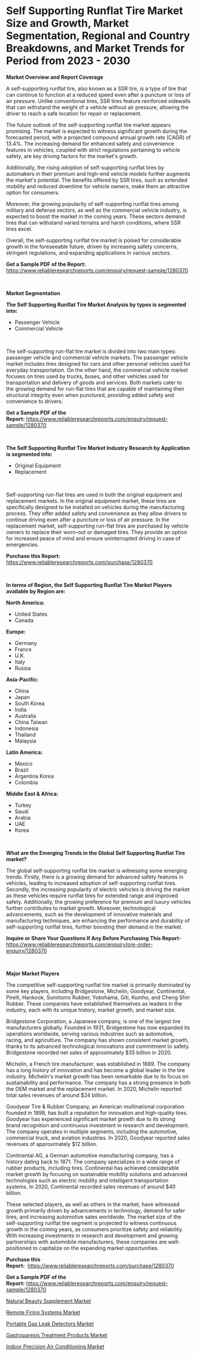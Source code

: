 <p><h1>Self Supporting Runflat Tire Market Size and Growth, Market Segmentation, Regional and Country Breakdowns, and Market Trends for Period from 2023 -  2030</h1></p><p><strong>Market Overview and Report Coverage</strong></p>
<p><p>A self-supporting runflat tire, also known as a SSR tire, is a type of tire that can continue to function at a reduced speed even after a puncture or loss of air pressure. Unlike conventional tires, SSR tires feature reinforced sidewalls that can withstand the weight of a vehicle without air pressure, allowing the driver to reach a safe location for repair or replacement.</p><p>The future outlook of the self-supporting runflat tire market appears promising. The market is expected to witness significant growth during the forecasted period, with a projected compound annual growth rate (CAGR) of 13.4%. The increasing demand for enhanced safety and convenience features in vehicles, coupled with strict regulations pertaining to vehicle safety, are key driving factors for the market's growth.</p><p>Additionally, the rising adoption of self-supporting runflat tires by automakers in their premium and high-end vehicle models further augments the market's potential. The benefits offered by SSR tires, such as extended mobility and reduced downtime for vehicle owners, make them an attractive option for consumers.</p><p>Moreover, the growing popularity of self-supporting runflat tires among military and defense sectors, as well as the commercial vehicle industry, is expected to boost the market in the coming years. These sectors demand tires that can withstand varied terrains and harsh conditions, where SSR tires excel.</p><p>Overall, the self-supporting runflat tire market is poised for considerable growth in the foreseeable future, driven by increasing safety concerns, stringent regulations, and expanding applications in various sectors.</p></p>
<p><strong>Get a Sample PDF of the Report:</strong> <a href="https://www.reliableresearchreports.com/enquiry/request-sample/1280370">https://www.reliableresearchreports.com/enquiry/request-sample/1280370</a></p>
<p>&nbsp;</p>
<p><strong>Market Segmentation</strong></p>
<p><strong>The Self Supporting Runflat Tire Market Analysis by types is segmented into:</strong></p>
<p><ul><li>Passenger Vehicle</li><li>Commercial Vehicle</li></ul></p>
<p>&nbsp;</p>
<p><p>The self-supporting run-flat tire market is divided into two main types: passenger vehicle and commercial vehicle markets. The passenger vehicle market includes tires designed for cars and other personal vehicles used for everyday transportation. On the other hand, the commercial vehicle market focuses on tires used by trucks, buses, and other vehicles used for transportation and delivery of goods and services. Both markets cater to the growing demand for run-flat tires that are capable of maintaining their structural integrity even when punctured, providing added safety and convenience to drivers.</p></p>
<p><strong>Get a Sample PDF of the Report:</strong>&nbsp;<a href="https://www.reliableresearchreports.com/enquiry/request-sample/1280370">https://www.reliableresearchreports.com/enquiry/request-sample/1280370</a></p>
<p>&nbsp;</p>
<p><strong>The Self Supporting Runflat Tire Market Industry Research by Application is segmented into:</strong></p>
<p><ul><li>Original Equipment</li><li>Replacement</li></ul></p>
<p>&nbsp;</p>
<p><p>Self-supporting run-flat tires are used in both the original equipment and replacement markets. In the original equipment market, these tires are specifically designed to be installed on vehicles during the manufacturing process. They offer added safety and convenience as they allow drivers to continue driving even after a puncture or loss of air pressure. In the replacement market, self-supporting run-flat tires are purchased by vehicle owners to replace their worn-out or damaged tires. They provide an option for increased peace of mind and ensure uninterrupted driving in case of emergencies.</p></p>
<p><strong>Purchase this Report:</strong>&nbsp; <a href="https://www.reliableresearchreports.com/purchase/1280370">https://www.reliableresearchreports.com/purchase/1280370</a></p>
<p>&nbsp;</p>
<p><strong>In terms of Region, the Self Supporting Runflat Tire Market Players available by Region are:</strong></p>
<p>
    <p> <strong> North America: </strong>
        <ul>
            <li>United States</li>
            <li>Canada</li>
        </ul>
        </p> 
    <p> <strong> Europe: </strong>
        <ul>
            <li>Germany</li>
            <li>France</li>
            <li>U.K.</li>
            <li>Italy</li>
            <li>Russia</li>
        </ul>
        </p> 
    <p> <strong> Asia-Pacific: </strong>
        <ul>
            <li>China</li>
            <li>Japan</li>
            <li>South Korea</li>
            <li>India</li>
            <li>Australia</li>
            <li>China Taiwan</li>
            <li>Indonesia</li>
            <li>Thailand</li>
            <li>Malaysia</li>
        </ul>
        </p> 
    <p> <strong> Latin America: </strong>
        <ul>
            <li>Mexico</li>
            <li>Brazil</li>
            <li>Argentina Korea</li>
            <li>Colombia</li>
        </ul>
        </p> 
    <p> <strong> Middle East & Africa: </strong>
        <ul>
            <li>Turkey</li>
            <li>Saudi</li>
            <li>Arabia</li>
            <li>UAE</li>
            <li>Korea</li>
        </ul>
    </p>
    </p>
<p>&nbsp;</p>
<p><strong>What are the Emerging Trends in the Global Self Supporting Runflat Tire market?</strong></p>
<p><p>The global self-supporting runflat tire market is witnessing some emerging trends. Firstly, there is a growing demand for advanced safety features in vehicles, leading to increased adoption of self-supporting runflat tires. Secondly, the increasing popularity of electric vehicles is driving the market as these vehicles require runflat tires for extended range and improved safety. Additionally, the growing preference for premium and luxury vehicles further contributes to market growth. Moreover, technological advancements, such as the development of innovative materials and manufacturing techniques, are enhancing the performance and durability of self-supporting runflat tires, further boosting their demand in the market.</p></p>
<p><strong>Inquire or Share Your Questions If Any Before Purchasing This Report</strong>- <a href="https://www.reliableresearchreports.com/enquiry/pre-order-enquiry/1280370">https://www.reliableresearchreports.com/enquiry/pre-order-enquiry/1280370</a></p>
<p>&nbsp;</p>
<p><strong>Major Market Players</strong></p>
<p><p>The competitive self-supporting runflat tire market is primarily dominated by some key players, including Bridgestone, Michelin, Goodyear, Continental, Pirelli, Hankook, Sumitomo Rubber, Yokohama, Giti, Kumho, and Cheng Shin Rubber. These companies have established themselves as leaders in the industry, each with its unique history, market growth, and market size.</p><p>Bridgestone Corporation, a Japanese company, is one of the largest tire manufacturers globally. Founded in 1931, Bridgestone has now expanded its operations worldwide, serving various industries such as automotive, racing, and agriculture. The company has shown consistent market growth, thanks to its advanced technological innovations and commitment to safety. Bridgestone recorded net sales of approximately $35 billion in 2020.</p><p>Michelin, a French tire manufacturer, was established in 1889. The company has a long history of innovation and has become a global leader in the tire industry. Michelin's market growth has been remarkable due to its focus on sustainability and performance. The company has a strong presence in both the OEM market and the replacement market. In 2020, Michelin reported total sales revenues of around $24 billion.</p><p>Goodyear Tire & Rubber Company, an American multinational corporation founded in 1898, has built a reputation for innovation and high-quality tires. Goodyear has experienced significant market growth due to its strong brand recognition and continuous investment in research and development. The company operates in multiple segments, including the automotive, commercial truck, and aviation industries. In 2020, Goodyear reported sales revenues of approximately $12 billion.</p><p>Continental AG, a German automotive manufacturing company, has a history dating back to 1871. The company specializes in a wide range of rubber products, including tires. Continental has achieved considerable market growth by focusing on sustainable mobility solutions and advanced technologies such as electric mobility and intelligent transportation systems. In 2020, Continental recorded sales revenues of around $40 billion.</p><p>These selected players, as well as others in the market, have witnessed growth primarily driven by advancements in technology, demand for safer tires, and increasing automotive sales worldwide. The market size of the self-supporting runflat tire segment is projected to witness continuous growth in the coming years, as consumers prioritize safety and reliability. With increasing investments in research and development and growing partnerships with automobile manufacturers, these companies are well-positioned to capitalize on the expanding market opportunities.</p></p>
<p><strong>Purchase this Report:</strong>&nbsp;&nbsp;<a href="https://www.reliableresearchreports.com/purchase/1280370">https://www.reliableresearchreports.com/purchase/1280370</a></p>
<p></p>
<p><strong>Get a Sample PDF of the Report:</strong>&nbsp;<a href="https://www.reliableresearchreports.com/enquiry/request-sample/1280370">https://www.reliableresearchreports.com/enquiry/request-sample/1280370</a></p>
<p><p><a href="https://github.com/rahu1506/Market-Research-Report-List-1/blob/main/natural-beauty-supplement-market.md">Natural Beauty Supplement Market</a></p><p><a href="https://medium.com/@hunterwyman1984/remote-firing-systems-market-size-growth-forecast-2023-2030-45fbfc463cca">Remote Firing Systems Market</a></p><p><a href="https://medium.com/@elsahermann/portable-gas-leak-detectors-market-size-growth-forecast-2023-2030-e55663173a77">Portable Gas Leak Detectors Market</a></p><p><a href="https://www.linkedin.com/pulse/gastroparesis-treatment-products-market-challenges-opportunities/">Gastroparesis Treatment Products Market</a></p><p><a href="https://github.com/aasishrp01/Market-Research-Report-List-1/blob/main/indoor-precision-air-conditioning-market.md">Indoor Precision Air Conditioning Market</a></p></p>